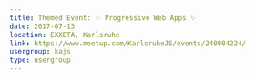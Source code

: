 ```yaml
---
title: Themed Event: ✨ Progressive Web Apps ✨
date: 2017-07-13
location: EXXETA, Karlsruhe
link: https://www.meetup.com/KarlsruheJS/events/240904224/
usergroup: kajs
type: usergroup
---
```

